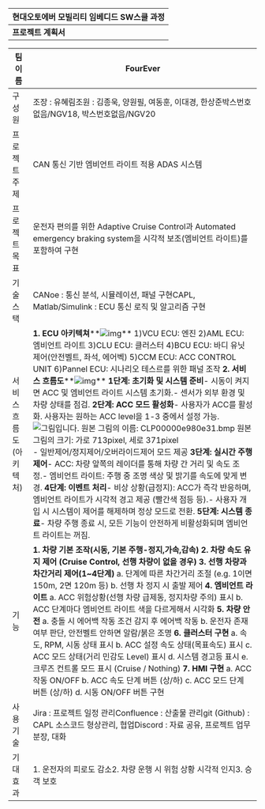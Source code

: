 | 현대오토에버 모빌리티 임베디드 SW스쿨 과정 |
| ------------------------------------------ |
| **프로젝트 계획서**                        |

| 팀이름                 | FourEver                                                     |
| ---------------------- | ------------------------------------------------------------ |
| 구성원                 | 조장 : 유혜림조원 : 김종욱, 양원필, 여동훈, 이대경, 한상준박스번호없음/NGV18, 박스번호없음/NGV20 |
| 프로젝트 주제          | CAN 통신 기반 엠비언트 라이트 적용 ADAS 시스템               |
| 프로젝트 목표          | 운전자 편의를 위한 Adaptive Cruise Control과 Automated emergency braking system을 시각적 보조(엠비언트 라이트)를 포함하여 구현 |
| 기술스택               | CANoe : 통신 분석, 시뮬레이션, 패널 구현CAPL, Matlab/Simulink : ECU 통신 로직 및 알고리즘 구현 |
| 서비스흐름도(아키텍처) | **1. ECU 아키텍쳐****![img](https://lh7-rt.googleusercontent.com/docsz/AD_4nXf4mcc6i72o2LTTl8WlsGS-UBwAKILJ8IzZ15iocYEm3TazcRmq35cG20lcAtGBOAarCym40iWWuisTzYlO-So6ZSHa1tLIIy7vJ0YEfas6dSp7DJTsi_x5cwAlMuq14lZR28eUbVYSJ0qQnYw75_Y?key=dLHJVWuJEtjflCD0eJpR-V3k)**  1)VCU ECU: 엔진                  2)AML ECU: 엠비언트 라이트      3)CLU ECU: 클러스터               4)BCU ECU: 바디 유닛 제어(안전벨트, 좌석, 에어벡)   5)CCM ECU: ACC CONTROL UNIT       6)Pannel ECU: 시나리오 테스르를 위한 패널 조작     **2. 서비스 흐름도****![img](https://lh7-rt.googleusercontent.com/docsz/AD_4nXef6gUr4yyVbkHytUOhl0tTiP8VjQbUPof0W7gHx0IpM7TqQ8QXUjUFW5d6GV1Nc4BKAuTtlt2rN68L_KM2CaaepdYpojvtgtwokFeHM-dOi1Kyvc4cD3-ikasFooGFAkaMPLEQAmxr1iae3FZ87A?key=dLHJVWuJEtjflCD0eJpR-V3k)** **1단계: 초기화 및 시스템 준비**- 시동이 켜지면 ACC 및 엠비언트 라이트 시스템 초기화.- 센서가 외부 환경 및 차량 상태를 점검. **2단계: ACC 모드 활성화**- 사용자가 ACC를 활성화. 사용자는 원하는 ACC level을 1-3 중에서 설정 가능.![그림입니다. 원본 그림의 이름: CLP00000e980e31.bmp 원본 그림의 크기: 가로 713pixel, 세로 371pixel](https://lh7-rt.googleusercontent.com/docsz/AD_4nXcz3g8vycfZlRw46jUz_VfpRG7moPPhSKn6fAxJbZmxGAGuAFHXn71XTHVc65Xhya23N0fhfOacZ1GZ6LBp9DkUeJX4UdZecPQVer_JerFNzwKmdQxmik_lKeWXVjDhrAuQnwyR5GtcF_ECKBGx_oE?key=dLHJVWuJEtjflCD0eJpR-V3k)- 일반제어/정지제어/오버라이드제어 모드 제공 **3단계: 실시간 주행 제어**- ACC: 차량 앞쪽의 레이더를 통해 차량 간 거리 및 속도 조정.- 엠비언트 라이트: 주행 중 조명 색상 및 밝기를 속도에 맞게 변경. **4단계: 이벤트 처리**- 비상 상황(급정지): ACC가 즉각 반응하며, 엠비언트 라이트가 시각적 경고 제공  (빨간색 점등 등).- 사용자 개입 시 시스템이 제어를 해제하며 정상 모드로 전환. **5단계: 시스템 종료**- 차량 주행 종료 시, 모든 기능이 안전하게 비활성화되며 엠비언트 라이트는 꺼짐. |
| 기능                   | **1. 차량 기본 조작(시동, 기본 주행-정지,가속,감속)** **2. 차량 속도 유지 제어 (Cruise Control, 선행 차량이 없을 경우)** **3. 선행 차량과 차간거리 제어(1~4단계)** a. 단계에 따른 차간거리 조절 (e.g. 1이면 150m, 2면 120m 등) b. 선행 차 정지 시 출발 제어  **4. 엠비언트 라이트** a. ACC 위험상황(선행 차량 급제동, 정지차량 주의) 표시 b. ACC 단계마다 엠비언트 라이트 색을 다르게해서 시각화 **5. 차량 안전** a. 충돌 시 에어백 작동 조건 감지 후 에어백 작동  b. 운전자 존재여부 판단, 안전벨트 안하면 알람/붉은 조명 **6. 클러스터 구현** a. 속도, RPM, 시동 상태 표시 b. ACC 설정 속도 상태(목표속도) 표시 c. ACC 모드 상태(거리 민감도 Level) 표시   d. 시스템 경고등 표시  e. 크루즈 컨트롤 모드 표시 (Cruise / Nothing) **7. HMI 구현** a. ACC 작동 ON/OFF b. ACC 속도 단계 버튼 (상/하) c. ACC 모드 단계 버튼 (상/하)  d. 시동 ON/OFF 버튼 구현 |
| 사용기술               | Jira : 프로젝트 일정 관리Confluence : 산출물 관리git (Github) : CAPL 소스코드 형상관리, 협업Discord : 자료 공유, 프로젝트 업무 분장, 대화 |
| 기대효과               | 1. 운전자의 피로도 감소2. 차량 운행 시 위험 상황 시각적 인지3. 승객 보호 |
